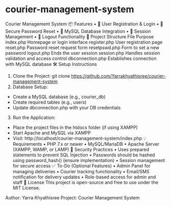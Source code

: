 # courier-management-system
Courier Management System
📦 Features
•	🚚 User Registration & Login
•	🔐 Secure Password Reset
•	💾 MySQL Database Integration
•	📘 Session Management
•	🚪 Logout Functionality
📁 Project Structure
File	Purpose
index.php	Homepage or login interface
register.php	User registration page
reset.php	Password reset request form
resetpswd.php	Form to set a new password
logout.php	Ends the user session
session.php	Handles session validation and access control
dbconnection.php	Establishes connection with MySQL database
🛠️ Setup Instructions
1.	Clone the Project:
  git clone https://github.com/Yarrakhyathisree/courier-management-system
2.	Database Setup:
  - Create a MySQL database (e.g., courier_db)
  - Create required tables (e.g., users)
  - Update dbconnection.php with your DB credentials
3.	Run the Application:
  - Place the project files in the htdocs folder (if using XAMPP)
  - Start Apache and MySQL via XAMPP
  - Visit: http://localhost/courier-management-system/index.php
💡 Requirements
•	PHP 7.x or newer
•	MySQL/MariaDB
•	Apache Server (XAMPP, WAMP, or LAMP)
🔐 Security Practices
•	Uses prepared statements to prevent SQL Injection
•	Passwords should be hashed using password_hash() (ensure implementation)
•	Session management for secure access
✅ To-Do (Optional Features)
•	Admin Panel for managing deliveries
•	Courier tracking functionality
•	Email/SMS notification for delivery updates
•	Role-based access for admin and staff
📄 License
This project is open-source and free to use under the MIT License.

Author: Yarra Khyathisree
Project: Courier Management System
